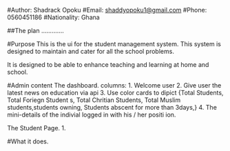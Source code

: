 #Author: Shadrack Opoku
#Email: shaddyopoku1@gmail.com
#Phone: 0560451186
#Nationality: Ghana

##The plan
.............

#Purpose
This is the ui for the student management system.
This system is designed to maintain and cater for all the school problems.

It is designed to be able to enhance teaching and learning at home and school.

#Admin content
 The dashboard.
	columns:
	1. Welcome user
	2. Give user the latest news on education via api
	3. Use color cards to dipict {Total Students, Total Foriegn Student
    s, Total Chritian Students, Total Muslim students,students owning,
    Students abscent for more than 3days,}
    4. The mini-details of the indivial logged in with his / her positi
    ion.
    
 The Student Page.
1. 




#What it does.










